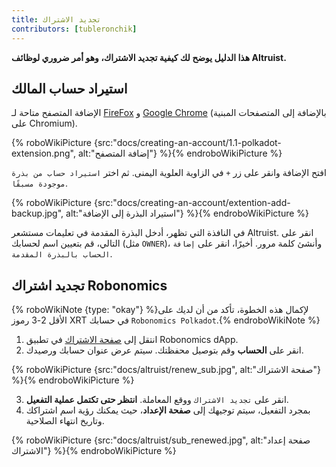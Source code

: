 ```yaml
---
title: تجديد الاشتراك
contributors: [tubleronchik]
---
```


**هذا الدليل يوضح لك كيفية تجديد الاشتراك، وهو أمر ضروري لوظائف Altruist.**

## استيراد حساب المالك

الإضافة المتصفح متاحة لـ [FireFox](https://addons.mozilla.org/en-US/firefox/addon/polkadot-js-extension) و [Google Chrome](https://chrome.google.com/webstore/detail/polkadot%7Bjs%7D-extension/mopnmbcafieddcagagdcbnhejhlodfdd?hl=en) (بالإضافة إلى المتصفحات المبنية على Chromium).

{% roboWikiPicture {src:"docs/creating-an-account/1.1-polkadot-extension.png", alt:"إضافة المتصفح"} %}{% endroboWikiPicture %}

افتح الإضافة وانقر على زر `+` في الزاوية العلوية اليمنى. ثم اختر `استيراد حساب من بذرة موجودة مسبقًا`.

{% roboWikiPicture {src:"docs/creating-an-account/extention-add-backup.jpg", alt:"استيراد البذرة إلى الإضافة"} %}{% endroboWikiPicture %}

في النافذة التي تظهر، أدخل البذرة المقدمة في تعليمات مستشعر Altruist. انقر على التالي، قم بتعيين اسم لحسابك (مثل `OWNER`)، وأنشئ كلمة مرور. أخيرًا، انقر على `إضافة الحساب بالبذرة المقدمة`.

## تجديد اشتراك Robonomics

{% roboWikiNote {type: "okay"} %}لإكمال هذه الخطوة، تأكد من أن لديك على الأقل 2-3 رموز XRT في حسابك `Robonomics Polkadot`.{% endroboWikiNote %}

1) انتقل إلى [صفحة الاشتراك](https://robonomics.app/#/rws-buy) في تطبيق Robonomics dApp.
2) انقر على **الحساب** وقم بتوصيل محفظتك. سيتم عرض عنوان حسابك ورصيدك.

{% roboWikiPicture {src:"docs/altruist/renew_sub.jpg", alt:"صفحة الاشتراك"} %}{% endroboWikiPicture %}

3) انقر على `تجديد الاشتراك` ووقع المعاملة. **انتظر حتى تكتمل عملية التفعيل**.
4) بمجرد التفعيل، سيتم توجيهك إلى **صفحة الإعداد**، حيث يمكنك رؤية اسم اشتراكك وتاريخ انتهاء الصلاحية.

{% roboWikiPicture {src:"docs/altruist/sub_renewed.jpg", alt:"صفحة إعداد الاشتراك"} %}{% endroboWikiPicture %}